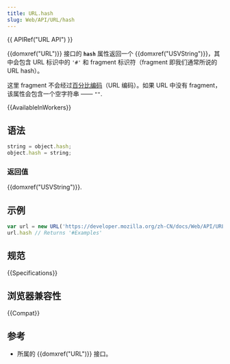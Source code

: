 ```yaml
---
title: URL.hash
slug: Web/API/URL/hash
---
```


{{ APIRef("URL API") }}

{{domxref("URL")}} 接口的 **`hash`** 属性返回一个 {{domxref("USVString")}}，其中会包含 URL 标识中的 `'#'` 和 fragment 标识符（fragment 即我们通常所说的 URL hash）。

这里 fragment 不会经过[百分比编码](/zh-CN/docs/Glossary/percent-encoding)（URL 编码）。如果 URL 中没有 fragment，该属性会包含一个空字符串 —— `""`.

{{AvailableInWorkers}}

## 语法

```js
string = object.hash;
object.hash = string;
```

### 返回值

{{domxref("USVString")}}.

## 示例

```js
var url = new URL('https://developer.mozilla.org/zh-CN/docs/Web/API/URL/href#Examples');
url.hash // Returns '#Examples'
```

## 规范

{{Specifications}}

## 浏览器兼容性

{{Compat}}

## 参考

- 所属的 {{domxref("URL")}} 接口。
